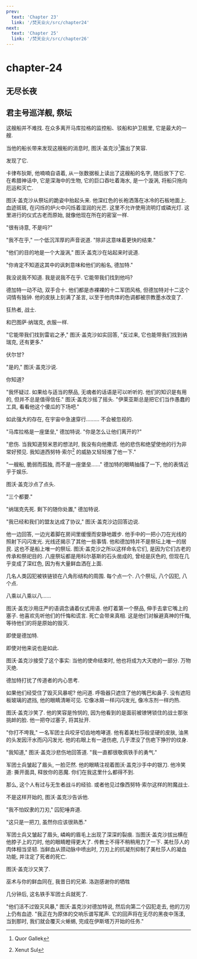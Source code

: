 ```yaml
---
prev:
  text: 'Chapter 23'
  link: '/焚天业火/src/chapter24'
next:
  text: 'Chapter 25'
  link: '/焚天业火/src/chapter26'
---
```


# chapter-24

## 无尽长夜

## 君主号巡洋舰, 祭坛

这艘船并不难找. 在众多离开马库拉格的监控船、驳船和护卫舰里, 它是最大的一艘.

当他的船长带来发现这艘船的消息时, 图沃·盖克沙[^1]露出了笑容.

发现了它.

卡律布狄斯, 他喃喃自语着, 从一张数据板上读出了这艘船的名字, 随后放下了它. 在希腊神话中, 它是深海中的生物, 它的巨口吞吐着海水, 是一个漩涡, 将船只拖向厄运和灭亡.

图沃·盖克沙从祭坛的跪姿中抬起头来. 他深红色的长袍洒落在冰冷的石板地面上. 血迹斑斑, 在闪烁的炉火中闪烁着湿润的光芒. 这里不允许使用流明灯或磷光灯. 这里进行的仪式古老而原始, 就像他现在所在的密室一样.

"很有诗意, 不是吗?"

"我不在乎," 一个低沉浑厚的声音说道. "除非这意味着更快的结束."

"他们的目的地是一个大漩涡," 图沃·盖克沙在站起来时说道.

"你肯定不知道这其中的讽刺意味和他们的船名, 德加特."

我没说我不知道. 我是说我不在乎. 它能带我们找到他吗?

德加特一动不动, 双手合十. 他们都是赤裸裸的十二军团风格, 但德加特对十二这个词情有独钟. 他的皮肤上刻满了圣言, 以至于他肉体的色调都被宗教墨水改变了.

狂热者, 战士.

和巴图萨·纳瑞克, 衣服一样.

"它能带我们找到雷岩之矛," 图沃·盖克沙如实回答, "反过来, 它也能带我们找到纳瑞克, 还有更多."

伏尔甘?

"是的," 图沃·盖克沙说.

你知道?

"我怀疑过. 如果给与适当的祭品, 无魂者的话语是可以听听的. 他们的知识是有用的, 但并不总是值得信任." 图沃·盖克沙摇了摇头. "伊莱亚斯总是把它们当作愚蠢的工具, 看看他这个傻瓜的下场吧."

如此强大的存在, 在宇宙中急速穿行......... 不会被忽视的.

"马库拉格是一座堡垒," 德加特说. "你是怎么让他们离开的?"

"悲伤. 当我知道努米恩的想法时, 我没有向他撒谎. 他的悲伤和绝望使他的行为非常好预见. 我知道西努特·索尔[^2] 的威胁又轻轻推了他一下."

"一艘船, 脆弱而孤独, 而不是一座堡垒......" 德加特的眼睛抽搐了一下, 他的表情近乎于娱乐.

图沃·盖克沙点了点头.

"三个都要."

"纳瑞克先死. 剩下的随你处置," 德加特说.

"我已经和我们的盟友达成了协议," 图沃·盖克沙边回答边说.

他一边回答, 一边光着脚在房间里缓慢而安静地踱步. 他手中的一把小刀在光线的照射下闪闪发光. 光线还揭示了其他一些事情. 他和德加特并不是祭坛上唯一的居民. 这也不是船上唯一的祭坛. 图沃·盖克沙之所以这样命名它们, 是因为它们古老的传承和祭祀目的. 八座祭坛都是用科尔基斯的石头凿成的, 曾经是灰色的, 但现在几乎变成了深红色, 因为有大量鲜血洒在上面.

几名人类囚犯被铁链锁在八角形结构的周围. 每个点一个. 八个祭坛, 八个囚犯, 八个点.

八乘以八乘以八......

图沃·盖克沙用庄严的语调念诵着仪式用语. 他盯着第一个祭品, 伸手去拿它嘴上的塞子. 他喜欢先听他们的忏悔和谎言. 死亡会带来真相. 这是他们对躲避真神的忏悔, 等待他们的将是原始的毁灭.

即使是德加特.

即使对他来说也是如此.

图沃·盖克沙接受了这个事实: 当他的使命结束时, 他也将成为大灭绝的一部分. 万物灭绝.

德加特打扰了传道者的内心思考.

如果他们经受住了毁灭风暴呢? 他问道. 呼吸器只遮住了他的嘴巴和鼻子. 没有遮阳板玻璃的遮挡, 他的眼睛清晰可见. 它像冰屑一样闪闪发光, 像冷冻剂一样灼热.

图沃·盖克沙笑了. 他的笑容是怜悯的, 因为他看到的是面前被镣铐锁住的战士那张挑衅的脸. 他一把夺过塞子, 将其扯开.

"你打不垮我," 一名军团士兵咬牙切齿地咆哮道. 他有着美杜莎般坚硬的皮肤, 油黑的头发因汗水而闪闪发光. 他的右眼上有一道伤疤, 几乎湮没了伤疤下狰狞的纹身.

"我知道," 图沃·盖克沙悲伤地回答道. "我一直都很敬佩铁手的勇气."

军团士兵皱起了眉头, 一脸茫然. 他的眼睛注视着图沃·盖克沙手中的银刀. 他冷笑道: 撕开面具, 释放你的恶魔. 你们在我这里什么都得不到.

那么, 这个人有过与无生者战斗的经验. 或者他见过像西努特·索尔这样的附魔战士.

不是这样开始的, 图沃·盖克沙告诉他.

"我不怕奴隶的刀刃," 囚犯唾弃道.

"这只是一把刀, 虽然你应该很熟悉."

军团士兵又皱起了眉头, 嶙峋的眉毛上出现了深深的裂痕. 当图沃·盖克沙拔出横在他脖子上的刀时, 他的眼睛瞪得更大了. 传教士不得不稍稍用力了一下. 美杜莎人的肉体相当坚韧. 当鲜血从颈动脉中喷出时, 刀刃上的抗凝剂抑制了美杜莎人的凝血功能, 并注定了死者的死亡.

图沃·盖克沙又笑了.

巫术与你的鲜血同在, 我昔日的兄弟. 洛迦感谢你的牺牲

几分钟后, 这名铁手军团士兵就死了.

"他们活不过毁灭风暴," 图沃·盖克沙对德加特说, 然后向第二个囚犯走去, 他的刀刃上仍有血迹. "我正在为原体的交响乐谱写尾声. 它的回声将在无尽的黑夜中荡漾, 当到那时, 我们就会覆灭火蜥蜴, 完成在伊斯塔万开始的任务."

[^1]: Quor Gallek

[^2]: Xenut Sul

